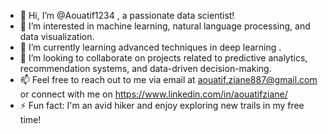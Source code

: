 - 👋 Hi, I’m @Aouatif1234 , a passionate data scientist!
- 👀 I’m interested in machine learning, natural language processing, and data visualization.
- 🌱  I’m currently learning advanced techniques in deep learning .
- 💞️  I’m looking to collaborate on projects related to predictive analytics, recommendation systems, and data-driven decision-making.
- 📫  Feel free to reach out to me via email at aouatif.ziane887@gmail.com or connect with me on https://www.linkedin.com/in/aouatifziane/
- ⚡ Fun fact: I'm an avid hiker and enjoy exploring new trails in my free time!


<!---
Aouatif1234/Aouatif1234 is a ✨ special ✨ repository because its `README.md` (this file) appears on your GitHub profile.
You can click the Preview link to take a look at your changes.
--->
